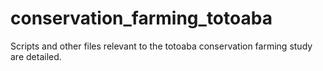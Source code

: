# conservation_farming_totoaba
Scripts and other files relevant to the totoaba conservation farming study are detailed.
